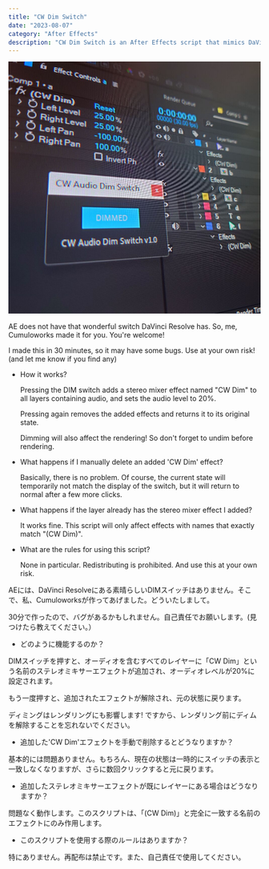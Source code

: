 ```yaml
---
title: "CW Dim Switch"
date: "2023-08-07"
category: "After Effects"
description: "CW Dim Switch is an After Effects script that mimics DaVinci Resolve's dim switch functionality. It allows users to quickly lower the audio levels of all layers containing audio to 20% with a single click, and revert back to the original levels just as easily."
---
```


![](./cwdimswitch/l74bs07in4wxglx2sehcht4lao2d.jpg)

AE does not have that wonderful switch DaVinci Resolve has. So, me, Cumuloworks made it for you. You're welcome!

I made this in 30 minutes, so it may have some bugs. Use at your own risk! (and let me know if you find any)

* How it works?

    Pressing the DIM switch adds a stereo mixer effect named "CW Dim" to all layers containing audio, and sets the audio level to 20%.

    Pressing again removes the added effects and returns it to its original state.

    Dimming will also affect the rendering! So don't forget to undim before rendering.

* What happens if I manually delete an added 'CW Dim' effect?

    Basically, there is no problem. Of course, the current state will temporarily not match the display of the switch, but it will return to normal after a few more clicks.

* What happens if the layer already has the stereo mixer effect I added?

    It works fine. This script will only affect effects with names that exactly match "(CW Dim)".

* What are the rules for using this script?

    None in particular. Redistributing is prohibited. And use this at your own risk.

AEには、DaVinci Resolveにある素晴らしいDIMスイッチはありません。そこで、私、Cumuloworksが作ってあげました。どういたしまして。

30分で作ったので、バグがあるかもしれません。自己責任でお願いします。(見つけたら教えてください。）

* どのように機能するのか？

DIMスイッチを押すと、オーディオを含むすべてのレイヤーに「CW Dim」という名前のステレオミキサーエフェクトが追加され、オーディオレベルが20%に設定されます。

もう一度押すと、追加されたエフェクトが解除され、元の状態に戻ります。

ディミングはレンダリングにも影響します! ですから、レンダリング前にディムを解除することを忘れないでください。

* 追加した'CW Dim'エフェクトを手動で削除するとどうなりますか？

基本的には問題ありません。もちろん、現在の状態は一時的にスイッチの表示と一致しなくなりますが、さらに数回クリックすると元に戻ります。

* 追加したステレオミキサーエフェクトが既にレイヤーにある場合はどうなりますか？

問題なく動作します。このスクリプトは、「(CW Dim)」と完全に一致する名前のエフェクトにのみ作用します。

* このスクリプトを使用する際のルールはありますか？

特にありません。再配布は禁止です。また、自己責任で使用してください。
